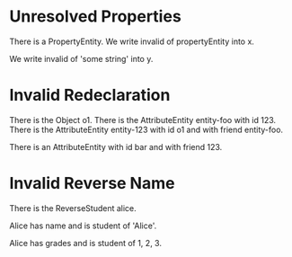 # Unresolved Properties

There is a PropertyEntity.
We write invalid of propertyEntity into x.
<!--     ^
error: unresolved attribute or association 'PropertyEntity.invalid' [property.unresolved]
-->

We write invalid of 'some string' into y.
<!--     ^
error: unresolved attribute or association 'String.invalid' - 'String' is a primitive type [property.unresolved.primitive]
-->

# Invalid Redeclaration

There is the Object o1.
There is the AttributeEntity entity-foo with id 123.
There is the AttributeEntity entity-123 with id o1 and with friend entity-foo.
<!--                                         ^
error: conflicting redeclaration of 'AttributeEntity.id' [property.redeclaration.conflict]
was: attribute of one 'int'
now: attribute of one 'Object'
-->

There is an AttributeEntity with id bar and with friend 123.
<!--                                             ^
error: conflicting redeclaration of 'AttributeEntity.friend' [property.redeclaration.conflict]
was: association to one 'AttributeEntity'
now: attribute of one 'int'
-->

# Invalid Reverse Name

There is the ReverseStudent alice.

Alice has name and is student of 'Alice'.
<!--                  ^
error: invalid reverse association name 'student' - 'ReverseStudent.name' is an attribute, not an association [attribute.reverse.name]
-->

Alice has grades and is student of 1, 2, 3.
<!--                    ^
error: invalid reverse association name 'student' - 'ReverseStudent.grades' is an attribute, not an association [attribute.reverse.name]
-->
